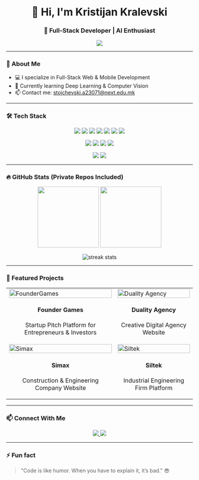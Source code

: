 <!-- Header -->
<h1 align="center">👋 Hi, I'm Kristijan Kralevski</h1>
<h3 align="center">🚀 Full-Stack Developer | AI Enthusiast</h3>

<!-- Typing Animation -->
<p align="center">
  <img src="https://readme-typing-svg.herokuapp.com?font=Fira+Code&pause=1000&color=27C497&center=true&vCenter=true&width=600&lines=Full-Stack+Developer;React+%7C+Node.js+%7C+Laravel;Passionate+about+AI+%26+Web+Apps;Always+Building+Cool+Stuff" />
</p>

---

### 🌟 About Me
- 💻 I specialize in Full-Stack Web & Mobile Development  
- 🌱 Currently learning Deep Learning & Computer Vision  
- 📫 Contact me: stojchevski.a23071@next.edu.mk  
---

### 🛠️ Tech Stack
<p align="center">
  <!-- Frontend -->
  <img src="https://img.shields.io/badge/HTML5-E34F26?style=for-the-badge&logo=html5&logoColor=white" />
  <img src="https://img.shields.io/badge/CSS3-1572B6?style=for-the-badge&logo=css3&logoColor=white" />
  <img src="https://img.shields.io/badge/JavaScript-F7DF1E?style=for-the-badge&logo=javascript&logoColor=black" />
  <img src="https://img.shields.io/badge/TypeScript-3178C6?style=for-the-badge&logo=typescript&logoColor=white" />
  <img src="https://img.shields.io/badge/React-61DAFB?style=for-the-badge&logo=react&logoColor=black" />
  <img src="https://img.shields.io/badge/React Native-61DAFB?style=for-the-badge&logo=react&logoColor=black" />
  <img src="https://img.shields.io/badge/TailwindCSS-38B2AC?style=for-the-badge&logo=tailwind-css&logoColor=white" />
</p>

<p align="center">
  <!-- Backend -->
  <img src="https://img.shields.io/badge/Node.js-339933?style=for-the-badge&logo=node.js&logoColor=white" />
  <img src="https://img.shields.io/badge/PHP-777BB4?style=for-the-badge&logo=php&logoColor=white" />
  <img src="https://img.shields.io/badge/Laravel-FF2D20?style=for-the-badge&logo=laravel&logoColor=white" />
  <img src="https://img.shields.io/badge/Python-3776AB?style=for-the-badge&logo=python&logoColor=white" />
</p>

<p align="center">
  <!-- Database -->
  <img src="https://img.shields.io/badge/SQL-003B57?style=for-the-badge&logo=sqlite&logoColor=white" />
  <img src="https://img.shields.io/badge/MySQL-4479A1?style=for-the-badge&logo=mysql&logoColor=white" />
</p>

---

### 🔥 GitHub Stats (Private Repos Included)
<p align="center">
  <!-- Replace the URL below with your self-hosted GitHub Readme Stats URL -->
  <img src="https://your-self-hosted-url/api?username=DraganStojchevski&show_icons=true&count_private=true&theme=radical" height="165"/>
  <img src="https://your-self-hosted-url/api/top-langs/?username=DraganStojchevski&layout=compact&count_private=true&theme=radical" height="165"/>
</p>

<p align="center">
  <img src="https://your-self-hosted-url/api/streak-stats/?user=DraganStojchevski&theme=radical" alt="streak stats"/>
</p>

---

### 🚀 Featured Projects
<table>
  <tr>
    <td>
      <a href="https://www.foundergames.com/" target="_blank">
        <img src="https://i.ibb.co/6HRbs6d/foundergames-preview.jpg" alt="FounderGames" width="100%"/>
      </a>
      <h4 align="center">Founder Games</h4>
      <p align="center">Startup Pitch Platform for Entrepreneurs & Investors</p>
    </td>
    <td>
      <a href="https://duality-agency.com/" target="_blank">
        <img src="https://i.ibb.co/KXHz7DW/duality-preview.jpg" alt="Duality Agency" width="100%"/>
      </a>
      <h4 align="center">Duality Agency</h4>
      <p align="center">Creative Digital Agency Website</p>
    </td>
  </tr>
  <tr>
    <td>
      <a href="https://simax.mk/" target="_blank">
        <img src="https://i.ibb.co/nDYB5Ws/simax-preview.jpg" alt="Simax" width="100%"/>
      </a>
      <h4 align="center">Simax</h4>
      <p align="center">Construction & Engineering Company Website</p>
    </td>
    <td>
      <a href="https://siltek-ing.com.mk/" target="_blank">
        <img src="https://i.ibb.co/0hD5trH/siltek-preview.jpg" alt="Siltek" width="100%"/>
      </a>
      <h4 align="center">Siltek</h4>
      <p align="center">Industrial Engineering Firm Platform</p>
    </td>
  </tr>
</table>

---

### 📫 Connect With Me
<p align="center">
  <a href="https://www.linkedin.com/in/draganstojchevski/" target="_blank">
    <img src="https://img.shields.io/badge/LinkedIn-0077B5?style=for-the-badge&logo=linkedin&logoColor=white" />
  </a>
  <a href="mailto:stojchevski.a23071@next.edu.mk">
    <img src="https://img.shields.io/badge/Email-D14836?style=for-the-badge&logo=gmail&logoColor=white" />
  </a>
</p>

---

### ⚡ Fun fact
> "Code is like humor. When you have to explain it, it’s bad." 😎
